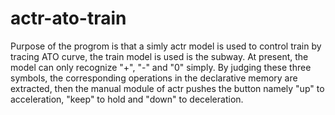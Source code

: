 # actr-ato-train
 Purpose of the progrom is that a simly actr model is used to control train by tracing ATO curve,  the train model is used is the subway. At present, the model can only recognize "+", "-" and "0" simply. By judging these three symbols, the corresponding operations in the declarative memory are extracted, then the manual module of actr pushes the button namely "up" to acceleration, "keep" to hold and "down" to deceleration. 
